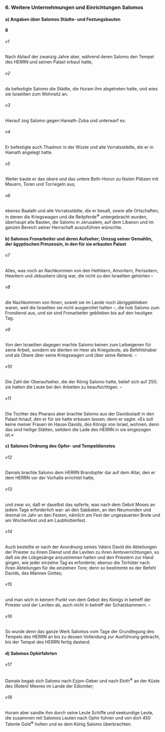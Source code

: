 ### 6. Weitere Unternehmungen und Einrichtungen Salomos

#### a) Angaben über Salomos Städte- und Festungsbauten

__8__

###### v1
Nach Ablauf der zwanzig Jahre aber, während deren Salomo den Tempel des HERRN und seinen Palast erbaut hatte,

###### v2
da befestigte Salomo die Städte, die Huram ihm abgetreten hatte, und wies sie Israeliten zum Wohnsitz an.

###### v3
Hierauf zog Salomo gegen Hamath-Zoba und unterwarf es.

###### v4
Er befestigte auch Thadmor in der Wüste und alle Vorratsstädte, die er in Hamath angelegt hatte.

###### v5
Weiter baute er das obere und das untere Beth-Horon zu festen Plätzen mit Mauern, Toren und Torriegeln aus;

###### v6
ebenso Baalath und alle Vorratsstädte, die er besaß, sowie alle Ortschaften, in denen die Kriegswagen und die Reitpferde<sup title="oder: Reiter">&#x2732;</sup>
 untergebracht wurden, überhaupt alle Bauten, die Salomo in Jerusalem, auf dem Libanon und im ganzen Bereich seiner Herrschaft auszuführen wünschte.

#### b) Salomos Fronarbeiter und deren Aufseher; Umzug seiner Gemahlin, der ägyptischen Prinzessin, in den für sie erbauten Palast


###### v7
Alles, was noch an Nachkommen von den Hethitern, Amoritern, Perissitern, Hewitern und Jebusitern übrig war, die nicht zu den Israeliten gehörten –

###### v8
die Nachkommen von ihnen, soweit sie im Lande noch übriggeblieben waren, weil die Israeliten sie nicht ausgerottet hatten –, die hob Salomo zum Frondienst aus, und sie sind Fronarbeiter geblieben bis auf den heutigen Tag.

###### v9
Von den Israeliten dagegen machte Salomo keinen zum Leibeigenen für seine Arbeit, sondern sie dienten im Heer als Kriegsleute, als Befehlshaber und als Obere über seine Kriegswagen und über seine Reiterei. –

###### v10
Die Zahl der Oberaufseher, die der König Salomo hatte, belief sich auf 250; sie hatten die Leute bei den Arbeiten zu beaufsichtigen. –


###### v11
Die Tochter des Pharaos aber brachte Salomo aus der Davidsstadt in den Palast hinauf, den er für sie hatte erbauen lassen; denn er sagte: »Es soll keine meiner Frauen im Hause Davids, des Königs von Israel, wohnen; denn das sind heilige Stätten, seitdem die Lade des HERRN in sie eingezogen ist.«

#### c) Salomos Ordnung des Opfer- und Tempeldienstes


###### v12
Damals brachte Salomo dem HERRN Brandopfer dar auf dem Altar, den er dem HERRN vor der Vorhalle errichtet hatte,

###### v13
und zwar so, daß er daselbst das opferte, was nach dem Gebot Moses an jedem Tage erforderlich war: an den Sabbaten, an den Neumonden und dreimal im Jahr an den Festen, nämlich am Fest der ungesäuerten Brote und am Wochenfest und am Laubhüttenfest.

###### v14
Auch bestellte er nach der Anordnung seines Vaters David die Abteilungen der Priester zu ihrem Dienst und die Leviten zu ihren Amtsverrichtungen, so daß sie die Lobgesänge anzustimmen hatten und den Priestern zur Hand gingen, wie jeder einzelne Tag es erforderte; ebenso die Torhüter nach ihren Abteilungen für die einzelnen Tore; denn so bestimmte es der Befehl Davids, des Mannes Gottes;

###### v15
und man wich in keinem Punkt von dem Gebot des Königs in betreff der Priester und der Leviten ab, auch nicht in betreff der Schatzkammern. –

###### v16
So wurde denn das ganze Werk Salomos vom Tage der Grundlegung des Tempels des HERRN an bis zu dessen Vollendung zur Ausführung gebracht, bis der Tempel des HERRN fertig dastand.

#### d) Salomos Ophirfahrten


###### v17
Damals begab sich Salomo nach Ezjon-Geber und nach Eloth<sup title="oder: Elath; 1.Kön 9,26">&#x2732;</sup>
 an der Küste des (Roten) Meeres im Lande der Edomiter;

###### v18
Huram aber sandte ihm durch seine Leute Schiffe und seekundige Leute, die zusammen mit Salomos Leuten nach Ophir fuhren und von dort 450 Talente Gold<sup title="vgl. 1.Chr 29,4">&#x2732;</sup>
 holten und es dem König Salomo überbrachten.